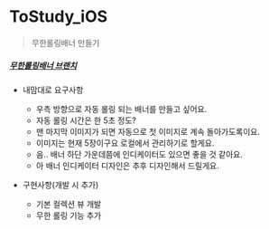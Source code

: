 # ToStudy_iOS

> 무한롤링배너 만들기

##### [무한롤링배너 브랜치](https://github.com/dely2p/ToStudy_iOS/tree/infinite_rolling_banner)

- 내맘대로 요구사항
	- 우측 방향으로 자동 롤링 되는 배너를 만들고 싶어요.
	- 자동 롤링 시간은 한 5초 정도?
	- 맨 마지막 이미지가 되면 자동으로 첫 이미지로 계속 돌아가도록이요.
	- 이미지는 현재 5장이구요 로컬에서 관리하기로 할게요.
	- 음.. 배너 하단 가운데쯤에 인디케이터도 있으면 좋을 것 같아요.
	- 아 배너 인디케이터 디자인은 추후 디자인해서 드릴게요.

- 구현사항(개발 시 추가)
	- 기본 컬렉션 뷰 개발
	- 무한 롤링 기능 추가